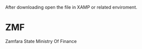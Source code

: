 After downloading open the file in XAMP or related enviroment.
# ZMF
Zamfara State Ministry Of Finance
